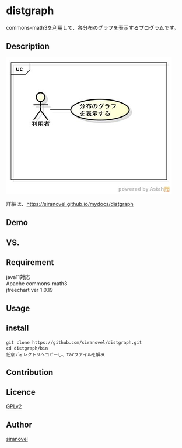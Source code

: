 ﻿distgraph
=========
commons-math3を利用して、各分布のグラフを表示するプログラムです。


## Description ##
![distgraph tool](images/ucDistGraph.jpg)

詳細は、https://siranovel.github.io/mydocs/distgraph  

## Demo ##

## VS. ##

## Requirement ##
java11対応  
Apache commons-math3  
jfreechart  ver 1.0.19

## Usage ##

## install ##
    git clone https://github.com/siranovel/distgraph.git  
    cd distgraph/bin  
    任意ディレクトリへコピーし、tarファイルを解凍  

## Contribution ##

## Licence ##

[GPLv2](LICENSE)


## Author ##

[siranovel](https://github.com/siranovel)
